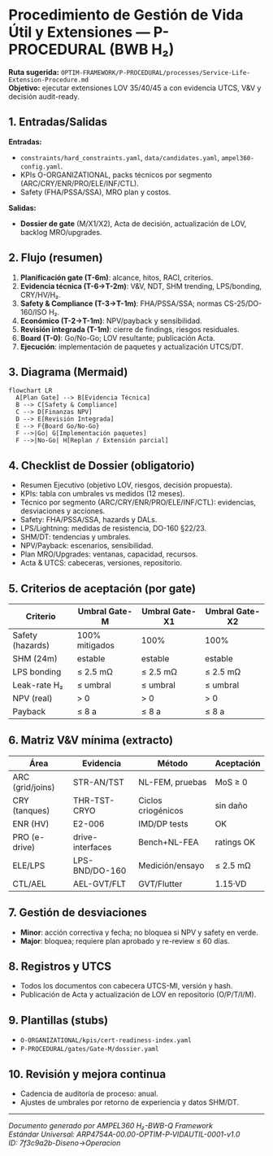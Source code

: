 # Procedimiento de Gestión de Vida Útil y Extensiones — P-PROCEDURAL (BWB H₂)

**Ruta sugerida:** `OPTIM-FRAMEWORK/P-PROCEDURAL/processes/Service-Life-Extension-Procedure.md`  
**Objetivo:** ejecutar extensiones LOV 35/40/45 a con evidencia UTCS, V&V y decisión audit-ready.

## 1. Entradas/Salidas
**Entradas:**  
- `constraints/hard_constraints.yaml`, `data/candidates.yaml`, `ampel360-config.yaml`.  
- KPIs O-ORGANIZATIONAL, packs técnicos por segmento (ARC/CRY/ENR/PRO/ELE/INF/CTL).  
- Safety (FHA/PSSA/SSA), MRO plan y costos.

**Salidas:**  
- **Dossier de gate** (M/X1/X2), Acta de decisión, actualización de LOV, backlog MRO/upgrades.

## 2. Flujo (resumen)
1) **Planificación gate (T-6m)**: alcance, hitos, RACI, criterios.  
2) **Evidencia técnica (T-6→T-2m)**: V&V, NDT, SHM trending, LPS/bonding, CRY/HV/H₂.  
3) **Safety & Compliance (T-3→T-1m)**: FHA/PSSA/SSA; normas CS-25/DO-160/ISO H₂.  
4) **Económico (T-2→T-1m)**: NPV/payback y sensibilidad.  
5) **Revisión integrada (T-1m)**: cierre de findings, riesgos residuales.  
6) **Board (T-0)**: Go/No-Go; LOV resultante; publicación Acta.  
7) **Ejecución**: implementación de paquetes y actualización UTCS/DT.

## 3. Diagrama (Mermaid)
```mermaid
flowchart LR
  A[Plan Gate] --> B[Evidencia Técnica]
  B --> C[Safety & Compliance]
  C --> D[Finanzas NPV]
  D --> E[Revisión Integrada]
  E --> F{Board Go/No-Go}
  F -->|Go| G[Implementación paquetes]
  F -->|No-Go| H[Replan / Extensión parcial]
```

## 4. Checklist de Dossier (obligatorio)
- Resumen Ejecutivo (objetivo LOV, riesgos, decisión propuesta).
- KPIs: tabla con umbrales vs medidos (12 meses).
- Técnico por segmento (ARC/CRY/ENR/PRO/ELE/INF/CTL): evidencias, desviaciones y acciones.
- Safety: FHA/PSSA/SSA, hazards y DALs.
- LPS/Lightning: medidas de resistencia, DO-160 §22/23.
- SHM/DT: tendencias y umbrales.
- NPV/Payback: escenarios, sensibilidad.
- Plan MRO/Upgrades: ventanas, capacidad, recursos.
- Acta & UTCS: cabeceras, versiones, repositorio.

## 5. Criterios de aceptación (por gate)
| Criterio | Umbral Gate-M | Umbral Gate-X1 | Umbral Gate-X2 |
|---|---|---|---|
| Safety (hazards) | 100% mitigados | 100% | 100% |
| SHM (24m) | estable | estable | estable |
| LPS bonding | ≤ 2.5 mΩ | ≤ 2.5 mΩ | ≤ 2.5 mΩ |
| Leak-rate H₂ | ≤ umbral | ≤ umbral | ≤ umbral |
| NPV (real) | > 0 | > 0 | > 0 |
| Payback | ≤ 8 a | ≤ 8 a | ≤ 8 a |

## 6. Matriz V&V mínima (extracto)
| Área | Evidencia | Método | Aceptación |
|---|---|---|---|
| ARC (grid/joins) | STR-AN/TST | NL-FEM, pruebas | MoS ≥ 0 |
| CRY (tanques) | THR-TST-CRYO | Ciclos criogénicos | sin daño |
| ENR (HV) | E2-006 | IMD/DP tests | OK |
| PRO (e-drive) | drive-interfaces | Bench+NL-FEA | ratings OK |
| ELE/LPS | LPS-BND/DO-160 | Medición/ensayo | ≤ 2.5 mΩ |
| CTL/AEL | AEL-GVT/FLT | GVT/Flutter | 1.15·VD |

## 7. Gestión de desviaciones
- **Minor**: acción correctiva y fecha; no bloquea si NPV y safety en verde.
- **Major**: bloquea; requiere plan aprobado y re-review ≤ 60 días.

## 8. Registros y UTCS
- Todos los documentos con cabecera UTCS-MI, versión y hash.
- Publicación de Acta y actualización de LOV en repositorio (O/P/T/I/M).

## 9. Plantillas (stubs)
- `O-ORGANIZATIONAL/kpis/cert-readiness-index.yaml`
- `P-PROCEDURAL/gates/Gate-M/dossier.yaml`

## 10. Revisión y mejora continua
- Cadencia de auditoría de proceso: anual.
- Ajustes de umbrales por retorno de experiencia y datos SHM/DT.

---
*Documento generado por AMPEL360 H₂-BWB-Q Framework*  
*Estándar Universal: ARP4754A-00.00-OPTIM-P-VIDAUTIL-0001-v1.0*  
*ID: 7f3c9a2b-Diseno→Operacion*